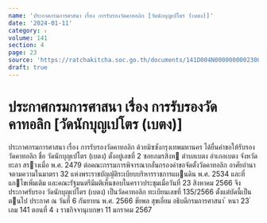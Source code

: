 ```yaml
---
name: 'ประกาศกรมการศาสนา เรื่อง การรับรองวัดคาทอลิก [วัดนักบุญเปโตร (เบตง)]'
date: '2024-01-11'
category: ง
volume: 141
section: 4
page: 23
source: 'https://ratchakitcha.soc.go.th/documents/141D004N0000000002300.pdf'
draft: true
---
```


# ประกาศกรมการศาสนา เรื่อง การรับรองวัดคาทอลิก [วัดนักบุญเปโตร (เบตง)]

ประกาศกรมการศาสนา เรื่อง การรับรองวัดคาทอลิก ด้วยมิซซังกรุงเทพมหานคร ได้ยื่นคําขอให้รับรองวัดคาทอลิก ชื่อ วัดนักบุญเปโตร (เบตง) ตั้งอยู่เลขที่ 2 ซอยภมรสิงห ตําบลเบตง อําเภอเบตง จังหวัดยะลา สรางเมื่อ พ.ศ. 2479 ต่อคณะกรรมการพิจารณากลั่นกรองคําขอจัดตั้งวัดคาทอลิก อาศัยอํานาจตามความในมาตรา 32 แห่งพระราชบัญญัติระเบียบบริหารราชการแผนดิน พ.ศ. 2534 และที่แกไขเพิ่มเติม และคณะรัฐมนตรีมีมติเห็นชอบในคราวประชุมเมื่อวันที่ 23 สิงหาคม 2566 จึงประกาศรับรอง วัดนักบุญเปโตร (เบตง) เป็นวัดคาทอลิก ทะเบียนเลขที่ 135/2566 ตั้งแต่บัดนี้เป็นตนไป ประกาศ ณ วันที่ 6 กันยายน พ.ศ. 2566 ชัยพล สุขเอี่ยม อธิบดีกรมการศาสนา ้ หนา 23 ่ เลม 141 ตอนที่ 4 ง ราชกิจจานุเบกษา 11 มกราคม 2567
